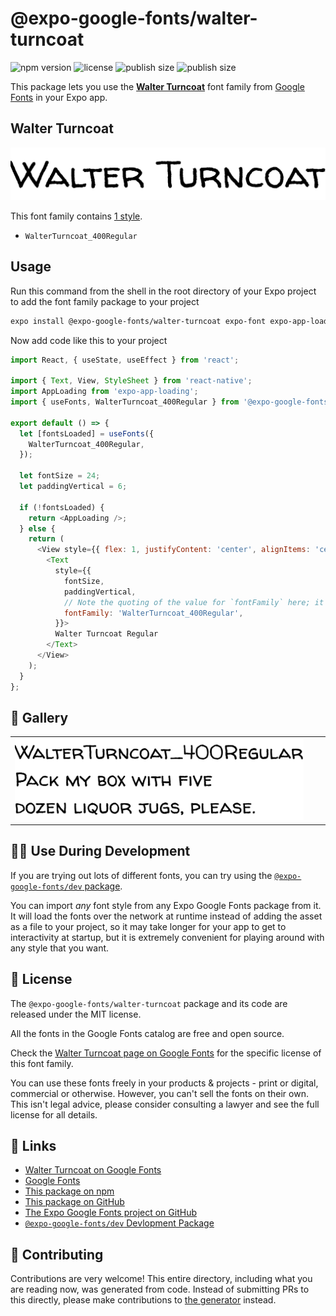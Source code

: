 # @expo-google-fonts/walter-turncoat

![npm version](https://flat.badgen.net/npm/v/@expo-google-fonts/walter-turncoat)
![license](https://flat.badgen.net/github/license/expo/google-fonts)
![publish size](https://flat.badgen.net/packagephobia/install/@expo-google-fonts/walter-turncoat)
![publish size](https://flat.badgen.net/packagephobia/publish/@expo-google-fonts/walter-turncoat)

This package lets you use the [**Walter Turncoat**](https://fonts.google.com/specimen/Walter+Turncoat) font family from [Google Fonts](https://fonts.google.com/) in your Expo app.

## Walter Turncoat

![Walter Turncoat](./font-family.png)

This font family contains [1 style](#-gallery).

- `WalterTurncoat_400Regular`

## Usage

Run this command from the shell in the root directory of your Expo project to add the font family package to your project
```sh
expo install @expo-google-fonts/walter-turncoat expo-font expo-app-loading
```

Now add code like this to your project
```js
import React, { useState, useEffect } from 'react';

import { Text, View, StyleSheet } from 'react-native';
import AppLoading from 'expo-app-loading';
import { useFonts, WalterTurncoat_400Regular } from '@expo-google-fonts/walter-turncoat';

export default () => {
  let [fontsLoaded] = useFonts({
    WalterTurncoat_400Regular,
  });

  let fontSize = 24;
  let paddingVertical = 6;

  if (!fontsLoaded) {
    return <AppLoading />;
  } else {
    return (
      <View style={{ flex: 1, justifyContent: 'center', alignItems: 'center' }}>
        <Text
          style={{
            fontSize,
            paddingVertical,
            // Note the quoting of the value for `fontFamily` here; it expects a string!
            fontFamily: 'WalterTurncoat_400Regular',
          }}>
          Walter Turncoat Regular
        </Text>
      </View>
    );
  }
};

```

## 🔡 Gallery


||||
|-|-|-|
|![WalterTurncoat_400Regular](./WalterTurncoat_400Regular.ttf.png)||||


## 👩‍💻 Use During Development

If you are trying out lots of different fonts, you can try using the [`@expo-google-fonts/dev` package](https://github.com/expo/google-fonts/tree/master/font-packages/dev#readme).

You can import *any* font style from any Expo Google Fonts package from it. It will load the fonts
over the network at runtime instead of adding the asset as a file to your project, so it may take longer
for your app to get to interactivity at startup, but it is extremely convenient
for playing around with any style that you want.

## 📖 License

The `@expo-google-fonts/walter-turncoat` package and its code are released under the MIT license.

All the fonts in the Google Fonts catalog are free and open source.

Check the [Walter Turncoat page on Google Fonts](https://fonts.google.com/specimen/Walter+Turncoat) for the specific license of this font family.

You can use these fonts freely in your products & projects - print or digital, commercial or otherwise. However, you can't sell the fonts on their own. This isn't legal advice, please consider consulting a lawyer and see the full license for all details.

## 🔗 Links

- [Walter Turncoat on Google Fonts](https://fonts.google.com/specimen/Walter+Turncoat)
- [Google Fonts](https://fonts.google.com/)
- [This package on npm](https://www.npmjs.com/package/@expo-google-fonts/walter-turncoat)
- [This package on GitHub](https://github.com/expo/google-fonts/tree/master/font-packages/walter-turncoat)
- [The Expo Google Fonts project on GitHub](https://github.com/expo/google-fonts)
- [`@expo-google-fonts/dev` Devlopment Package](https://github.com/expo/google-fonts/tree/master/font-packages/dev)

## 🤝 Contributing

Contributions are very welcome! This entire directory, including what you are reading now, was generated from code. Instead of submitting PRs to this directly, please make contributions to [the generator](https://github.com/expo/google-fonts/tree/master/packages/generator) instead.
